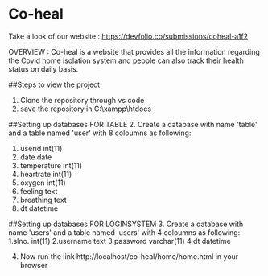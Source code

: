 # Co-heal

Take a look of our website : https://devfolio.co/submissions/coheal-a1f2

OVERVIEW :
Co-heal is a website that provides all the information regarding the    Covid home isolation system and people can also track their health status on daily basis.


##Steps to view the project
1. Clone the repository through vs code
2. save the repository in C:\xampp\htdocs

##Setting up databases FOR TABLE
2. Create a database with name 'table' and a table named 'user' with 8 coloumns as following:
  1. userid  int(11)
  2. date     date
  3. temperature  int(11)
  4. heartrate int(11)
  5. oxygen int(11)
  6. feeling text
  7. breathing text
  8. dt   datetime
 
 ##Setting up databases FOR LOGINSYSTEM
 3. Create a database with name 'users' and a table named 'users' with 4 coloumns as following:
    1.slno. int(11)
    2.username text
    3.password varchar(11)
    4.dt  datetime

  4. Now run the link http://localhost/co-heal/home/home.html in your browser
  

